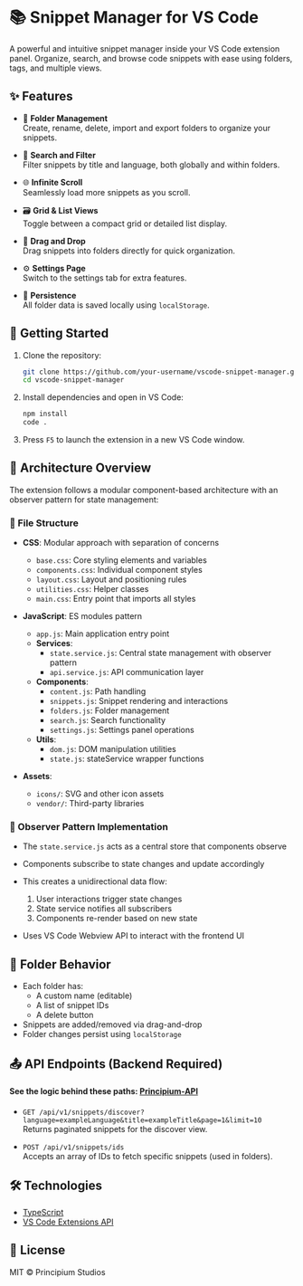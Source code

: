 # 📚 Snippet Manager for VS Code

A powerful and intuitive snippet manager inside your VS Code extension panel. Organize, search, and browse code snippets with ease using folders, tags, and multiple views.

## ✨ Features

- 📁 **Folder Management**  
  Create, rename, delete, import and export folders to organize your snippets.

- 🔎 **Search and Filter**  
  Filter snippets by title and language, both globally and within folders.

- 🌐 **Infinite Scroll**  
  Seamlessly load more snippets as you scroll.

- 🗃️ **Grid & List Views**  
  Toggle between a compact grid or detailed list display.

- 🧩 **Drag and Drop**  
  Drag snippets into folders directly for quick organization.

- ⚙️ **Settings Page**  
  Switch to the settings tab for extra features.

- 💾 **Persistence**  
  All folder data is saved locally using `localStorage`.

## 🧪 Getting Started

1. Clone the repository:

   ```bash
   git clone https://github.com/your-username/vscode-snippet-manager.git
   cd vscode-snippet-manager
   ```

2. Install dependencies and open in VS Code:

   ```bash
   npm install
   code .
   ```

3. Press `F5` to launch the extension in a new VS Code window.

## 🧠 Architecture Overview

The extension follows a modular component-based architecture with an observer pattern for state management:

### 📂 File Structure

- **CSS**: Modular approach with separation of concerns

  - `base.css`: Core styling elements and variables
  - `components.css`: Individual component styles
  - `layout.css`: Layout and positioning rules
  - `utilities.css`: Helper classes
  - `main.css`: Entry point that imports all styles

- **JavaScript**: ES modules pattern

  - `app.js`: Main application entry point
  - **Services**:
    - `state.service.js`: Central state management with observer pattern
    - `api.service.js`: API communication layer
  - **Components**:
    - `content.js`: Path handling
    - `snippets.js`: Snippet rendering and interactions
    - `folders.js`: Folder management
    - `search.js`: Search functionality
    - `settings.js`: Settings panel operations
  - **Utils**:
    - `dom.js`: DOM manipulation utilities
    - `state.js`: stateService wrapper functions

- **Assets**:
  - `icons/`: SVG and other icon assets
  - `vendor/`: Third-party libraries

### 🔄 Observer Pattern Implementation

- The `state.service.js` acts as a central store that components observe
- Components subscribe to state changes and update accordingly
- This creates a unidirectional data flow:

  1. User interactions trigger state changes
  2. State service notifies all subscribers
  3. Components re-render based on new state

- Uses VS Code Webview API to interact with the frontend UI

## 📁 Folder Behavior

- Each folder has:
  - A custom name (editable)
  - A list of snippet IDs
  - A delete button
- Snippets are added/removed via drag-and-drop
- Folder changes persist using `localStorage`

## 📤 API Endpoints (Backend Required)
#### See the logic behind these paths: [Principium-API](https://github.com/rarescovei5/Principium-API/blob/main/src/routes/snippetRouter.ts)

- `GET /api/v1/snippets/discover?language=exampleLanguage&title=exampleTitle&page=1&limit=10`  
  Returns paginated snippets for the discover view.

- `POST /api/v1/snippets/ids`  
  Accepts an array of IDs to fetch specific snippets (used in folders).


## 🛠️ Technologies

- [TypeScript](https://www.typescriptlang.org)
- [VS Code Extensions API](https://code.visualstudio.com/api)

## 🧾 License

MIT © Principium Studios
